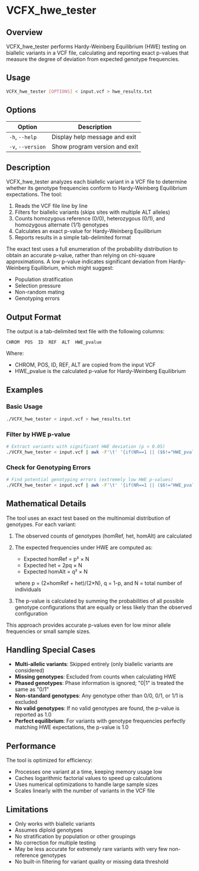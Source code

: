 # VCFX_hwe_tester

## Overview

VCFX_hwe_tester performs Hardy-Weinberg Equilibrium (HWE) testing on biallelic variants in a VCF file, calculating and reporting exact p-values that measure the degree of deviation from expected genotype frequencies.

## Usage

```bash
VCFX_hwe_tester [OPTIONS] < input.vcf > hwe_results.txt
```

## Options

| Option | Description |
|--------|-------------|
| `-h`, `--help` | Display help message and exit |
| `-v`, `--version` | Show program version and exit |

## Description

VCFX_hwe_tester analyzes each biallelic variant in a VCF file to determine whether its genotype frequencies conform to Hardy-Weinberg Equilibrium expectations. The tool:

1. Reads the VCF file line by line
2. Filters for biallelic variants (skips sites with multiple ALT alleles)
3. Counts homozygous reference (0/0), heterozygous (0/1), and homozygous alternate (1/1) genotypes
4. Calculates an exact p-value for Hardy-Weinberg Equilibrium
5. Reports results in a simple tab-delimited format

The exact test uses a full enumeration of the probability distribution to obtain an accurate p-value, rather than relying on chi-square approximations. A low p-value indicates significant deviation from Hardy-Weinberg Equilibrium, which might suggest:
- Population stratification
- Selection pressure
- Non-random mating
- Genotyping errors

## Output Format

The output is a tab-delimited text file with the following columns:

```
CHROM  POS  ID  REF  ALT  HWE_pvalue
```

Where:
- CHROM, POS, ID, REF, ALT are copied from the input VCF
- HWE_pvalue is the calculated p-value for Hardy-Weinberg Equilibrium

## Examples

### Basic Usage

```bash
./VCFX_hwe_tester < input.vcf > hwe_results.txt
```

### Filter by HWE p-value

```bash
# Extract variants with significant HWE deviation (p < 0.05)
./VCFX_hwe_tester < input.vcf | awk -F'\t' '{if(NR==1 || ($6!="HWE_pvalue" && $6<0.05)) print}' > hwe_significant.txt
```

### Check for Genotyping Errors

```bash
# Find potential genotyping errors (extremely low HWE p-values)
./VCFX_hwe_tester < input.vcf | awk -F'\t' '{if(NR==1 || ($6!="HWE_pvalue" && $6<0.0001)) print}' > potential_errors.txt
```

## Mathematical Details

The tool uses an exact test based on the multinomial distribution of genotypes. For each variant:

1. The observed counts of genotypes (homRef, het, homAlt) are calculated
2. The expected frequencies under HWE are computed as:
   - Expected homRef = p² × N
   - Expected het = 2pq × N
   - Expected homAlt = q² × N
   
   where p = (2×homRef + het)/(2×N), q = 1-p, and N = total number of individuals

3. The p-value is calculated by summing the probabilities of all possible genotype configurations that are equally or less likely than the observed configuration

This approach provides accurate p-values even for low minor allele frequencies or small sample sizes.

## Handling Special Cases

- **Multi-allelic variants**: Skipped entirely (only biallelic variants are considered)
- **Missing genotypes**: Excluded from counts when calculating HWE
- **Phased genotypes**: Phase information is ignored; "0|1" is treated the same as "0/1"
- **Non-standard genotypes**: Any genotype other than 0/0, 0/1, or 1/1 is excluded
- **No valid genotypes**: If no valid genotypes are found, the p-value is reported as 1.0
- **Perfect equilibrium**: For variants with genotype frequencies perfectly matching HWE expectations, the p-value is 1.0

## Performance

The tool is optimized for efficiency:
- Processes one variant at a time, keeping memory usage low
- Caches logarithmic factorial values to speed up calculations
- Uses numerical optimizations to handle large sample sizes
- Scales linearly with the number of variants in the VCF file

## Limitations

- Only works with biallelic variants
- Assumes diploid genotypes
- No stratification by population or other groupings
- No correction for multiple testing
- May be less accurate for extremely rare variants with very few non-reference genotypes
- No built-in filtering for variant quality or missing data threshold 
